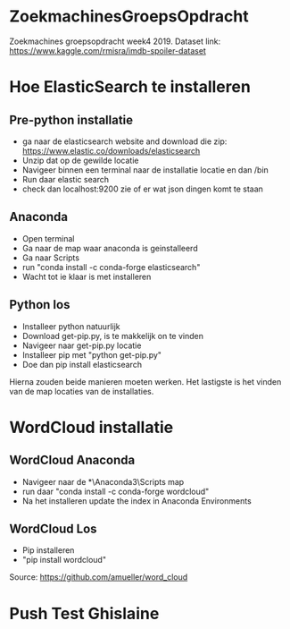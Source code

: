 # ZoekmachinesGroepsOpdracht
Zoekmachines groepsopdracht week4 2019.
Dataset link:
https://www.kaggle.com/rmisra/imdb-spoiler-dataset

# Hoe ElasticSearch te installeren
## Pre-python installatie
- ga naar de elasticsearch website and download die zip: https://www.elastic.co/downloads/elasticsearch
- Unzip dat op de gewilde locatie
- Navigeer binnen een terminal naar de installatie locatie en dan /bin
- Run daar elastic search
- check dan localhost:9200 zie of er wat json dingen komt te staan

## Anaconda
- Open terminal
- Ga naar de map waar anaconda is geinstalleerd
- Ga naar Scripts
- run "conda install -c conda-forge elasticsearch"
- Wacht tot ie klaar is met installeren

## Python los
- Installeer python natuurlijk
- Download get-pip.py, is te makkelijk on te vinden
- Navigeer naar get-pip.py locatie
- Installeer pip met "python get-pip.py"
- Doe dan pip install elasticsearch

Hierna zouden beide manieren moeten werken. Het lastigste is het vinden van de map locaties van de installaties.

# WordCloud installatie
## WordCloud Anaconda
- Navigeer naar de *\Anaconda3\Scripts map
- run daar "conda install -c conda-forge wordcloud"
- Na het installeren update the index in Anaconda Environments

## WordCloud Los
- Pip installeren
- "pip install wordcloud"

Source: https://github.com/amueller/word_cloud

# Push Test Ghislaine
